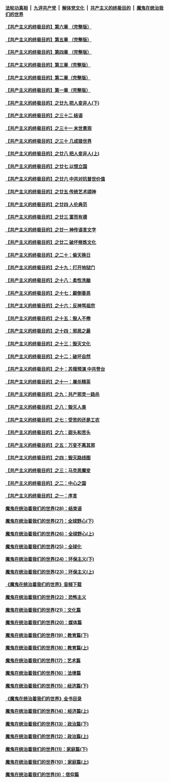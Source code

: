 

####  [法轮功真相](../../../../basic/blob/master/README.md?t=07041802) &nbsp;|&nbsp; [九评共产党](../../../../9ping.md/blob/master/README.md?t=07041802) &nbsp;|&nbsp; [解体党文化](../../../../jtdwh.md/blob/master/README.md?t=07041802)  &nbsp;|&nbsp; [共产主义的终极目的](../../../../gczydzjmd.md/blob/master/README.md?t=07041802) &nbsp;|&nbsp; [魔鬼在统治我们的世界](../../../../mgztzwmdsj.md/blob/master/README.md?t=07041802) 

#### [【共产主义的终极目的】第六章 （完整版）](../pages/nsc422/n11428913.md?t=07041802) 

#### [【共产主义的终极目的】第五章 （完整版）](../pages/nsc422/n11428912.md?t=07041802) 

#### [【共产主义的终极目的】第四章 （完整版）](../pages/nsc422/n11428907.md?t=07041802) 

#### [【共产主义的终极目的】第三章（完整版）](../pages/nsc422/n11428848.md?t=07041802) 

#### [【共产主义的终极目的】第二章（完整版）](../pages/nsc422/n11428831.md?t=07041802) 

#### [【共产主义的终极目的】第一章（完整版）](../pages/nsc422/n11417651.md?t=07041802) 

#### [【共产主义的终极目的】之廿九 把人变非人(下)](../pages/nsc422/n11344140.md?t=07041802) 

#### [【共产主义的终极目的】之三十二 结语](../pages/nsc422/n11360535.md?t=07041802) 

#### [【共产主义的终极目的】之三十一 末世景观](../pages/nsc422/n11351129.md?t=07041802) 

#### [【共产主义的终极目的】之三十 几成狼世界](../pages/nsc422/n11348280.md?t=07041802) 

#### [【共产主义的终极目的】之廿八 把人变非人(上)](../pages/nsc422/n11340492.md?t=07041802) 

#### [【共产主义的终极目的】之廿七 以恨立国](../pages/nsc422/n11336944.md?t=07041802) 

#### [【共产主义的终极目的】之廿六 中共对抗普世价值](../pages/nsc422/n11324785.md?t=07041802) 

#### [【共产主义的终极目的】之廿五 传统艺术颂神](../pages/nsc422/n11296396.md?t=07041802) 

#### [【共产主义的终极目的】之廿四 人伦典范](../pages/nsc422/n11296397.md?t=07041802) 

#### [【共产主义的终极目的】之廿三 富而有德](../pages/nsc422/n11283598.md?t=07041802) 

#### [【共产主义的终极目的】之廿一 神传语言文字](../pages/nsc422/n11263265.md?t=07041802) 

#### [【共产主义的终极目的】之廿二 破坏修炼文化](../pages/nsc422/n11245728.md?t=07041802) 

#### [【共产主义的终极目的】之二十：偷天换日](../pages/nsc422/n11238846.md?t=07041802) 

#### [【共产主义的终极目的】之十九：打开地狱门](../pages/nsc422/n11206376.md?t=07041802) 

#### [【共产主义的终极目的】之十八：柔性洗脑](../pages/nsc422/n11199994.md?t=07041802) 

#### [【共产主义的终极目的】之十七：颠倒善恶](../pages/nsc422/n11179782.md?t=07041802) 

#### [【共产主义的终极目的】之十六：反神骂祖宗](../pages/nsc422/n11166798.md?t=07041802) 

#### [【共产主义的终极目的】之十五：毁人不倦](../pages/nsc422/n11166792.md?t=07041802) 

#### [【共产主义的终极目的】之十四：邪恶之最](../pages/nsc422/n11150249.md?t=07041802) 

#### [【共产主义的终极目的】之十三：毁灭文化](../pages/nsc422/n11135227.md?t=07041802) 

#### [【共产主义的终极目的】之十二：破坏自然](../pages/nsc422/n11135214.md?t=07041802) 

#### [【共产主义的终极目的】之十：苏俄预演 中共登台](../pages/nsc422/n11118424.md?t=07041802) 

#### [【共产主义的终极目的】之十一：屠杀精英](../pages/nsc422/n11118442.md?t=07041802) 

#### [【共产主义的终极目的】之九：共产邪灵一路杀](../pages/nsc422/n11114139.md?t=07041802) 

#### [【共产主义的终极目的】之八：毁灭人类](../pages/nsc422/n11108503.md?t=07041802) 

#### [【共产主义的终极目的】之七：受苦的还是工农](../pages/nsc422/n11101809.md?t=07041802) 

#### [【共产主义的终极目的】之六：甜头和苦头](../pages/nsc422/n11096971.md?t=07041802) 

#### [【共产主义的终极目的】之五：万变不离其邪](../pages/nsc422/n11091285.md?t=07041802) 

#### [【共产主义的终极目的】之四：毁灭路线图](../pages/nsc422/n11086284.md?t=07041802) 

#### [【共产主义的终极目的】之三：马克思魔变](../pages/nsc422/n11061941.md?t=07041802) 

#### [【共产主义的终极目的】之二：中心之国](../pages/nsc422/n11047728.md?t=07041802) 

#### [【共产主义的终极目的】之一：序言](../pages/nsc422/n11086077.md?t=07041802) 

#### [魔鬼在统治着我们的世界(28)：结束语](../pages/nsc422/n10936246.md?t=07041802) 

#### [魔鬼在统治着我们的世界(27)：全球野心(下)](../pages/nsc422/n10928319.md?t=07041802) 

#### [魔鬼在统治着我们的世界(26)：全球野心(上)](../pages/nsc422/n10900318.md?t=07041802) 

#### [魔鬼在统治着我们的世界(25)：全球化](../pages/nsc422/n10788205.md?t=07041802) 

#### [魔鬼在统治着我们的世界(24)：环保主义(下)](../pages/nsc422/n10695307.md?t=07041802) 

#### [魔鬼在统治着我们的世界(23)：环保主义(上)](../pages/nsc422/n10688613.md?t=07041802) 

#### [《魔鬼在统治着我们的世界》音频下载](../pages/nsc422/n10635553.md?t=07041802) 

#### [魔鬼在统治着我们的世界(22)：恐怖主义](../pages/nsc422/n10614727.md?t=07041802) 

#### [魔鬼在统治着我们的世界(21)：文化篇](../pages/nsc422/n10597706.md?t=07041802) 

#### [魔鬼在统治着我们的世界(20)：媒体篇](../pages/nsc422/n10586579.md?t=07041802) 

#### [魔鬼在统治着我们的世界(19)：教育篇(下)](../pages/nsc422/n10564808.md?t=07041802) 

#### [魔鬼在统治着我们的世界(18)：教育篇(上)](../pages/nsc422/n10526970.md?t=07041802) 

#### [魔鬼在统治着我们的世界(17)：艺术篇](../pages/nsc422/n10499093.md?t=07041802) 

#### [魔鬼在统治着我们的世界(16)：法律篇](../pages/nsc422/n10485969.md?t=07041802) 

#### [魔鬼在统治着我们的世界(15)：经济篇(下)](../pages/nsc422/n10469975.md?t=07041802) 

#### [《魔鬼在统治着我们的世界》全书目录](../pages/nsc422/n10464261.md?t=07041802) 

#### [魔鬼在统治着我们的世界(14)：经济篇(上)](../pages/nsc422/n10457370.md?t=07041802) 

#### [魔鬼在统治着我们的世界(13)：政治篇(下)](../pages/nsc422/n10448270.md?t=07041802) 

#### [魔鬼在统治着我们的世界(12)：政治篇(上)](../pages/nsc422/n10444576.md?t=07041802) 

#### [魔鬼在统治着我们的世界(11)：家庭篇(下)](../pages/nsc422/n10440961.md?t=07041802) 

#### [魔鬼在统治着我们的世界(10)：家庭篇(上)](../pages/nsc422/n10435448.md?t=07041802) 

#### [魔鬼在统治着我们的世界(9)：信仰篇](../pages/nsc422/n10432159.md?t=07041802) 

